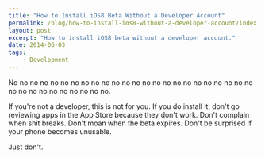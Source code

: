 ```yaml
---
title: "How to Install iOS8 Beta Without a Developer Account"
permalink: /blog/how-to-install-ios8-without-a-developer-account/index.html
layout: post
excerpt: "How to install iOS8 beta without a developer account."
date: 2014-06-03
tags:
    - Development
---
```


No no no no no no no no no no no no no no no no no no no no no no no no no no no no no no no no no no.

If you're not a developer, this is not for you. If you do install it, don't go reviewing apps in the App Store because they don't work. Don't complain when shit breaks. Don't moan when the beta expires. Don't be surprised if your phone becomes unusable.

Just don't.